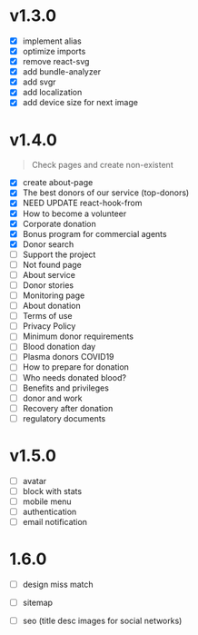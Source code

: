 # v1.3.0

- [x] implement alias
- [x] optimize imports
- [x] remove react-svg
- [x] add bundle-analyzer
- [x] add svgr
- [x] add localization
- [x] add device size for next image

# v1.4.0

> Check pages and create non-existent

- [x] create about-page
- [x] The best donors of our service (top-donors)
- [x] NEED UPDATE react-hook-from
- [x] How to become a volunteer
- [x] Corporate donation
- [x] Bonus program for commercial agents
- [x] Donor search
- [ ] Support the project
- [ ] Not found page
- [ ] About service
- [ ] Donor stories
- [ ] Monitoring page
- [ ] About donation
- [ ] Terms of use
- [ ] Privacy Policy
- [ ] Minimum donor requirements
- [ ] Blood donation day
- [ ] Plasma donors COVID19
- [ ] How to prepare for donation
- [ ] Who needs donated blood?
- [ ] Benefits and privileges
- [ ] donor and work
- [ ] Recovery after donation
- [ ] regulatory documents

# v1.5.0
- [ ] avatar
- [ ] block with stats
- [ ] mobile menu
- [ ] authentication
- [ ] email notification

# 1.6.0

- [ ] design miss match
- [ ] sitemap 
- [ ] seo (title desc images for social networks)


